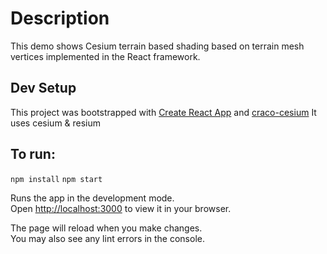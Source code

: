 # Description
This demo shows Cesium terrain based shading based on terrain mesh vertices implemented in the React framework.

## Dev Setup

This project was bootstrapped with [Create React App](https://github.com/facebook/create-react-app) and [craco-cesium](https://github.com/reearth/craco-cesium)
It uses cesium & resium


## To run:
`npm install`
`npm start`

Runs the app in the development mode.\
Open [http://localhost:3000](http://localhost:3000) to view it in your browser.

The page will reload when you make changes.\
You may also see any lint errors in the console.

